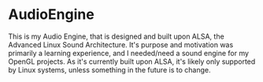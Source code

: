 # AudioEngine
This is my Audio Engine, that is designed and built upon ALSA, the Advanced Linux Sound Architecture.
It's purpose and motivation was primarily a learning experience, and I needed/need a sound engine for my OpenGL projects. As it's currently built upon ALSA, it's likely only supported by Linux systems, unless something in the future is to change.
